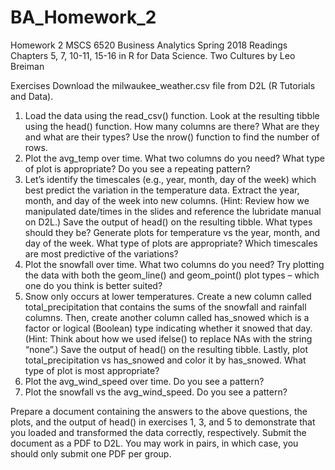 # BA_Homework_2

Homework 2
MSCS 6520 Business Analytics
Spring 2018
Readings
Chapters 5, 7, 10-11, 15-16 in R for Data Science.
Two Cultures by Leo Breiman

Exercises
Download the milwaukee_weather.csv file from D2L (R Tutorials and Data).
1. Load the data using the read_csv() function. Look at the resulting tibble using the head() function. How many columns are 
   there? What are they and what are their types? Use the nrow() function to find the number of rows.
2. Plot the avg_temp over time. What two columns do you need? What type of plot is appropriate? Do you see a repeating pattern?
3. Let’s identify the timescales (e.g., year, month, day of the week) which best predict the variation in the temperature data.
   Extract the year, month, and day of the week into new columns. (Hint: Review how we manipulated date/times in the slides 
   and reference the lubridate manual on D2L.) Save the output of head() on the resulting tibble. What types should they be?
   Generate plots for temperature vs the year, month, and day of the week. What type of plots are appropriate? Which 
   timescales are most predictive of the variations?
4. Plot the snowfall over time. What two columns do you need? Try plotting the data with both the geom_line() and geom_point() 
   plot types – which one do you think is better suited?
5. Snow only occurs at lower temperatures. Create a new column called total_precipitation that contains the sums of the 
   snowfall and rainfall columns. Then, create another column called has_snowed which is a factor or logical (Boolean) type indicating whether it snowed that day. (Hint: Think about how we used ifelse() to replace NAs with the string “none”.) Save the output of head() on the resulting tibble. Lastly, plot total_precipitation vs has_snowed and color it by has_snowed. What type of plot is most appropriate?
6. Plot the avg_wind_speed over time. Do you see a pattern?
7. Plot the snowfall vs the avg_wind_speed. Do you see a pattern?
 
 Prepare a document containing the answers to the above questions, the plots, and the output of head() in exercises 1, 3, and 
 5 to demonstrate that you loaded and transformed the data correctly, respectively. Submit the document as a PDF to D2L. You 
 may work in pairs, in which case, you should only submit one PDF per group.
